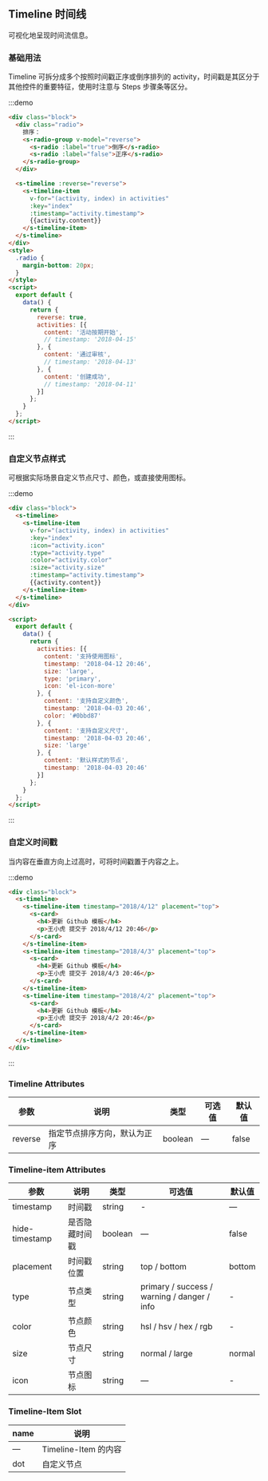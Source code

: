 ## Timeline 时间线

可视化地呈现时间流信息。

### 基础用法

Timeline 可拆分成多个按照时间戳正序或倒序排列的 activity，时间戳是其区分于其他控件的重要特征，使⽤时注意与 Steps 步骤条等区分。

:::demo
```html
<div class="block">
  <div class="radio">
    排序：
    <s-radio-group v-model="reverse">
      <s-radio :label="true">倒序</s-radio>
      <s-radio :label="false">正序</s-radio>
    </s-radio-group>
  </div>

  <s-timeline :reverse="reverse">
    <s-timeline-item
      v-for="(activity, index) in activities"
      :key="index"
      :timestamp="activity.timestamp">
      {{activity.content}}
    </s-timeline-item>
  </s-timeline>
</div>
<style>
  .radio {
    margin-bottom: 20px;
  }
</style>
<script>
  export default {
    data() {
      return {
        reverse: true,
        activities: [{
          content: '活动按期开始',
          // timestamp: '2018-04-15'
        }, {
          content: '通过审核',
          // timestamp: '2018-04-13'
        }, {
          content: '创建成功',
          // timestamp: '2018-04-11'
        }]
      };
    }
  };
</script>
```
:::

### ⾃定义节点样式

可根据实际场景⾃定义节点尺⼨、颜⾊，或直接使⽤图标。

:::demo
```html
<div class="block">
  <s-timeline>
    <s-timeline-item
      v-for="(activity, index) in activities"
      :key="index"
      :icon="activity.icon"
      :type="activity.type"
      :color="activity.color"
      :size="activity.size"
      :timestamp="activity.timestamp">
      {{activity.content}}
    </s-timeline-item>
  </s-timeline>
</div>

<script>
  export default {
    data() {
      return {
        activities: [{
          content: '支持使用图标',
          timestamp: '2018-04-12 20:46',
          size: 'large',
          type: 'primary',
          icon: 'el-icon-more'
        }, {
          content: '支持自定义颜色',
          timestamp: '2018-04-03 20:46',
          color: '#0bbd87'
        }, {
          content: '支持自定义尺寸',
          timestamp: '2018-04-03 20:46',
          size: 'large'
        }, {
          content: '默认样式的节点',
          timestamp: '2018-04-03 20:46'
        }]
      };
    }
  };
</script>
```
:::

### ⾃定义时间戳

当内容在垂直⽅向上过⾼时，可将时间戳置于内容之上。

:::demo
```html
<div class="block">
  <s-timeline>
    <s-timeline-item timestamp="2018/4/12" placement="top">
      <s-card>
        <h4>更新 Github 模板</h4>
        <p>王小虎 提交于 2018/4/12 20:46</p>
      </s-card>
    </s-timeline-item>
    <s-timeline-item timestamp="2018/4/3" placement="top">
      <s-card>
        <h4>更新 Github 模板</h4>
        <p>王小虎 提交于 2018/4/3 20:46</p>
      </s-card>
    </s-timeline-item>
    <s-timeline-item timestamp="2018/4/2" placement="top">
      <s-card>
        <h4>更新 Github 模板</h4>
        <p>王小虎 提交于 2018/4/2 20:46</p>
      </s-card>
    </s-timeline-item>
  </s-timeline>
</div>
```
:::

### Timeline Attributes
| 参数      | 说明    | 类型      | 可选值       | 默认值   |
|---------- |-------- |---------- |-------------  |-------- |
| reverse | 指定节点排序方向，默认为正序 | boolean | — | false |

### Timeline-item Attributes
| 参数      | 说明    | 类型      | 可选值       | 默认值   |
|---------- |-------- |---------- |-------------  |-------- |
| timestamp     | 时间戳 | string  | - | — |
| hide-timestamp  | 是否隐藏时间戳 | boolean | — | false |
| placement | 时间戳位置 | string | top / bottom | bottom |
| type | 节点类型 | string | primary / success / warning / danger / info | - |
| color | 节点颜色 | string | hsl / hsv / hex / rgb | - |
| size | 节点尺寸 | string | normal / large | normal |
| icon | 节点图标 | string | — | - |

### Timeline-Item Slot
| name | 说明 |
|------|--------|
| — | Timeline-Item 的内容 |
| dot | 自定义节点 |
